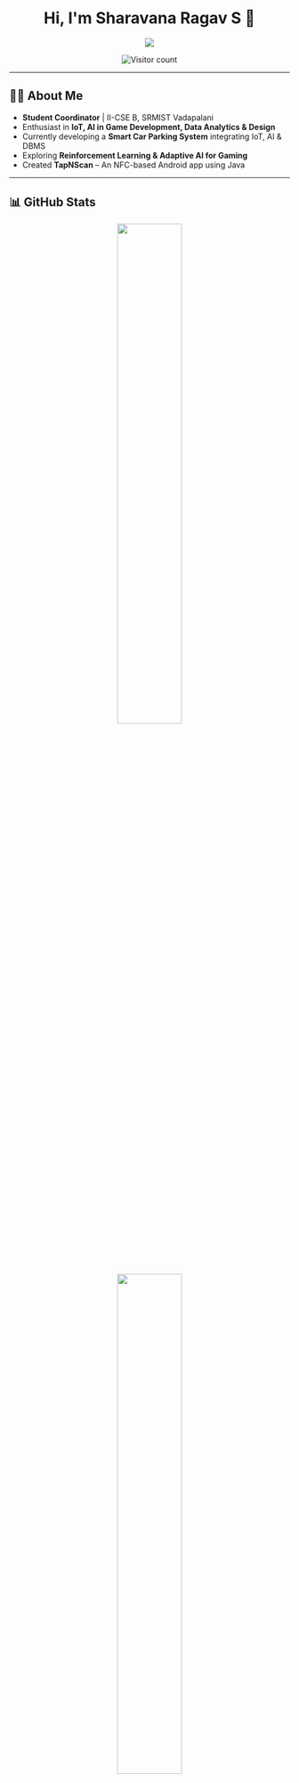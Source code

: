 # <h1 align="center">Hi, I'm Sharavana Ragav S 👋</h1>

<p align="center">
  <img src="https://readme-typing-svg.herokuapp.com?font=Fira+Code&size=22&pause=1000&color=38C2FF&center=true&vCenter=true&width=435&lines=Hello+World!+%F0%9F%91%8B;Welcome+to+my+GitHub+Profile!;Happy+Coding!">
</p>

<p align="center">
  <img src="https://komarev.com/ghpvc/?username=sharavana07&label=Profile+Views&color=0e75b6&style=flat-square" alt="Visitor count">
</p>

---

## 🙋‍♂️ About Me  

- **Student Coordinator** | II-CSE B, SRMIST Vadapalani  
- Enthusiast in **IoT, AI in Game Development, Data Analytics & Design**  
- Currently developing a **Smart Car Parking System** integrating IoT, AI & DBMS  
- Exploring **Reinforcement Learning & Adaptive AI for Gaming**  
- Created **TapNScan** – An NFC-based Android app using Java  

---

## 📊 GitHub Stats  

<p align="center">
  <img src="https://github-readme-stats.vercel.app/api?username=sharavana07&show_icons=true&theme=dark&hide_border=true" width="48%">
</p>

<p align="center">
  <img src="https://github-readme-stats.vercel.app/api/top-langs/?username=sharavana07&layout=compact&theme=dark&hide_border=true" width="48%">
</p>

---

## 💻 Tech Stack  

| Category  | Technologies |
|-----------|-------------|
| **Programming Languages** | Python, Java, C, HTML, CSS |
| **Frameworks & Libraries** | Bootstrap, React (Learning) |
| **Databases** | MySQL, Firebase |
| **IoT & Embedded Systems** | ESP32, Wokwi, Arduino |
| **AI & Machine Learning** | Reinforcement Learning (Exploring) |
| **Android Development** | Java, Android Studio |
| **Data Analytics & Visualization** | Power BI |
| **Design & UI/UX** | Canva, Photoshop, Figma |

---

## 🚀 Key Projects  

- **TapNScan** – NFC-based Android app built with Java.  
- **Smart Car Parking System** – AI-driven IoT solution for optimized parking.  
- **Restaurant Website** – Responsive web design using HTML & CSS.  
- **GitHub Portfolio Website** – Personal branding site powered by Bootstrap.  

---

## 🏆 Roles & Achievements  

- **Student Coordinator** – II-CSE B, SRMIST Vadapalani  
- **Freelance Web Designer** – Developed a playschool website  

---

## 🌱 Current Focus  

- **Data Structures & Algorithms** – Enhancing problem-solving & efficiency  
- **Data Visualization** – Interactive dashboards with **Power BI**  
- **AI in Gaming** – Exploring **Reinforcement Learning** for Dynamic Difficulty Adjustment  
- **IoT & Embedded Systems** – Implementing Smart Car Parking System  

---

## 📬 Connect with Me  

[![LinkedIn](https://img.shields.io/badge/LinkedIn-Connect-blue?style=flat&logo=linkedin)](https://www.linkedin.com/in/sharavana-ragav-444665344)  
[![Mail](https://img.shields.io/badge/Email-Contact-red?style=flat&logo=gmail)](mailto:sharavanaragav@gmail.com)  

---

## 🛠 Tools & IDEs  

<p align="center">
  <img src="https://skillicons.dev/icons?i=vs,vscode,figma,ps,github,git,androidstudio,html,css,bootstrap,c,cpp,windows" alt="Tools I Use">
</p>

---

## 🤖 AI & Automation  

I leverage **AI tools** such as **ChatGPT** for research, brainstorming, and task automation to enhance productivity.

---

## 🔥 GitHub Activity  

<p align="center">
  <img src="https://github-readme-activity-graph.vercel.app/graph?username=sharavana07&theme=github-dark" width="95%">
</p>

---

## 💡 Quote of the Day  

![Quote](https://quotes-github-readme.vercel.app/api?type=horizontal&theme=dark)

---

💙 **Thank You for Visiting My Profile!** 🚀  

This version enhances clarity, improves readability, and maintains a professional yet engaging tone. Let me know if you need any further modifications! 🚀
